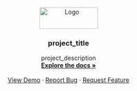 <!-- PROJECT LOGO -->
<br />
<p align="center">
  <a href="https://github.com/github_username/repo_name">
    <img src="https://res.cloudinary.com/dnv-images/image/upload/v1627485625/Blanja%20com/Group_1158_qc0qap.png" alt="Logo" width="135" height="50">
  </a>

  <h3 align="center">project_title</h3>

  <p align="center">
    project_description
    <br />
    <a href="https://github.com/github_username/repo_name"><strong>Explore the docs »</strong></a>
    <br />
    <br />
    <a href="https://github.com/github_username/repo_name">View Demo</a>
    ·
    <a href="https://github.com/github_username/repo_name/issues">Report Bug</a>
    ·
    <a href="https://github.com/github_username/repo_name/issues">Request Feature</a>
  </p>
</p>
